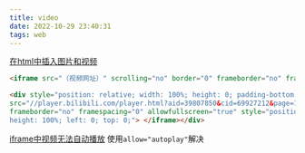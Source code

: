 ```yaml
---
title: video  
date: 2022-10-29 23:40:31  
tags: web  
---
```

[ 在html中插入图片和视频 ](https://blog.csdn.net/weixin_44093867/article/details/104166514)

```html
<iframe src="（视频网址）" scrolling="no" border="0" frameborder="no" framespacing="0" allowfullscreen="true" width="100%"  height="580" quality="high" > </iframe>

```
```html
<div style="position: relative; width: 100%; height: 0; padding-bottom: 75%;"><iframe 
src="//player.bilibili.com/player.html?aid=39807850&cid=69927212&page=1" scrolling="no" border="0" 
frameborder="no" framespacing="0" allowfullscreen="true" style="position: absolute; width: 100%; 
height: 100%; left: 0; top: 0;"> </iframe></div>
```

[iframe中视频无法自动播放](https://zhuanlan.zhihu.com/p/537872435)
使用`allow="autoplay"`解决
